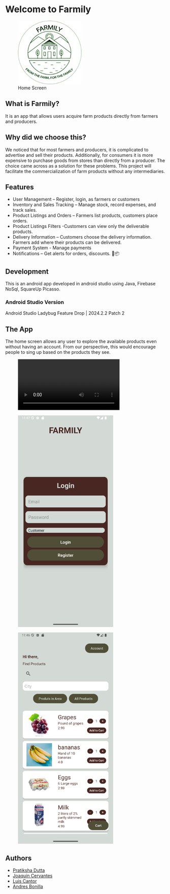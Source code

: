 
# Welcome to Farmily

<figure>
    <img src="/app/src/main/res/mipmap-xxhdpi/farmily_logo.jpg" width="200" height="auto" alt="homeScreen, Home Screen">
    <figcaption>Home Screen</figcaption>
</figure>

## What is Farmily?
It is an app that allows users acquire farm products directly from farmers and producers.

## Why did we choose this?
We noticed that for most farmers and producers, it is complicated to advertise and sell their products. Additionally, for consumers it is more expensive to purchase goods from stores than directly from a producer.
The choice came across as a solution for these problems. This project will facilitate the commercialization of farm products without any intermediaries.

## Features
- User Management – Register, login, as farmers  or customers
- Inventory and  Sales Tracking – Manage stock, record expenses, and track sales.
- Product Listings  and Orders – Farmers list products, customers place orders.
- Product Listings  Filters -Customers can view only the deliverable products.
- Delivery Information – Customers choose the delivery information. Farmers add where their products can be delivered.
- Payment System - Manage payments
- Notifications – Get alerts for orders, discounts. 🚜📦

## Development
This is an android app developed in android studio using Java, Firebase NoSql, SquareUp Picasso.

### Android Studio Version
Android Studio Ladybug Feature Drop | 2024.2.2 Patch 2

## The App
The home screen allows any user to explore the available products even without having an account. From our perspective, this would encourage people to sing up based on the products they see.

<figure>
<video width="320" height="auto" controls>
  <source src="/app/src/main/res/drawable/demo.mkv" type="video/mkv">
</video>
</figure>


<div style="flex">
    <figure>
        <img src="/app/src/main/res/drawable/signup_farmily.png" width="300" height="auto" alt="signupScreen, Sign Up Screen">
    </figure>
    <figure>
        <img src="/app/src/main/res/drawable/home_screen_farmily.png" width="300" height="auto" alt="homeScreen, Home Screen">
    </figure>
</div>

## Authors
- [Pratiksha Dutta](https://github.com/Prats0509)
- [Joaquin Cervantes](https://github.com/JofeCC)
- [Luis Cantor](https://github.com/cantorLacs)
- [Andres Bonilla](https://github.com/Andres94b)